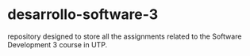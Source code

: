 # desarrollo-software-3
repository designed to store all the assignments related to the Software Development 3 course in UTP. 
